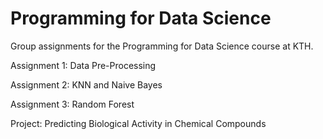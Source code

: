 # Programming for Data Science
Group assignments for the Programming for Data Science course at KTH.

Assignment 1: Data Pre-Processing  

Assignment 2: KNN and Naive Bayes  

Assignment 3: Random Forest  

Project: Predicting Biological Activity in Chemical Compounds
